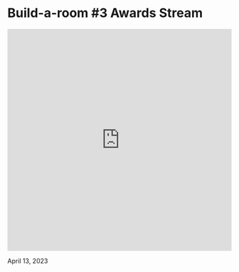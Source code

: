 #  Build-a-room #3  Awards Stream

<iframe width="100%" height="500" src="https://www.youtube.com/embed/wlTzZNMP5-o" title="Escape Simulator - Build-a-room #3 - Awards ceremony" frameborder="0" allow="accelerometer; autoplay; clipboard-write; encrypted-media; gyroscope; picture-in-picture; web-share" allowfullscreen></iframe>

April 13, 2023